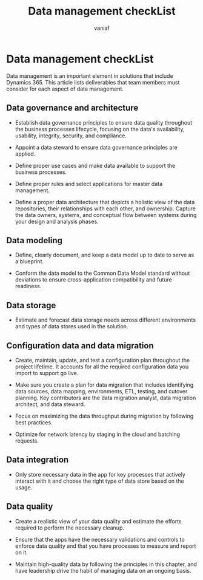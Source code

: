 ﻿---
title: Data management checkList
description: View a detailed checklist on several aspects of data management. We examine the various ways that data management plays a role in the creation of an effective Dynamics 365 solution and here you can find a summary list.
author: vaniaf
ms.author: vaniaf
ms.date: 03/01/2023
ms.topic: conceptual

---

# Data management checkList

Data management is an important element in solutions that include Dynamics 365. This article lists deliverables that team members must consider for each aspect of data management.  

## Data governance and architecture

- Establish data governance principles to ensure data quality throughout the business processes lifecycle, focusing on the data's availability, usability, integrity, security, and compliance.

- Appoint a data steward to ensure data governance principles are applied.

- Define proper use cases and make data available to support the business processes.

- Define proper rules and select applications for master data management.

- Define a proper data architecture that depicts a holistic view of the data repositories, their relationships with each other, and ownership. Capture the data owners, systems, and conceptual flow between systems during your design and analysis phases.

## Data modeling

- Define, clearly document, and keep a data model up to date to serve as a blueprint.

- Conform the data model to the Common Data Model standard without deviations to ensure cross-application compatibility and future readiness.

## Data storage

- Estimate and forecast data storage needs across different environments and types of data stores used in the solution.

## Configuration data and data migration

- Create, maintain, update, and test a configuration plan throughout the project lifetime. It accounts for all the required configuration data you import to support go live.

- Make sure you create a plan for data migration that includes identifying data sources, data mapping, environments, ETL, testing, and cutover planning. Key contributors are the data migration analyst, data migration architect, and data steward.  

- Focus on maximizing the data throughput during migration by following best practices.

- Optimize for network latency by staging in the cloud and batching requests.

## Data integration

- Only store necessary data in the app for key processes that actively interact with it and choose the right type of data store based on the usage.

## Data quality

- Create a realistic view of your data quality and estimate the efforts required to perform the necessary cleanup.

- Ensure that the apps have the necessary validations and controls to enforce data quality and that you have processes to measure and report on it.

- Maintain high-quality data by following the principles in this chapter, and have leadership drive the habit of managing data on an ongoing basis.
